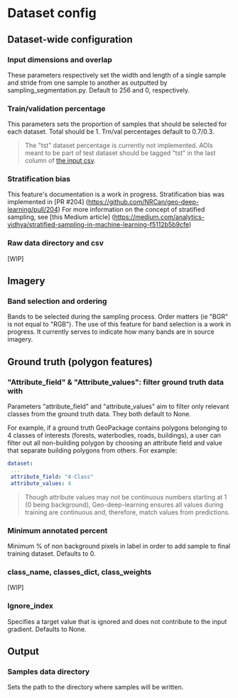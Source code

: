 # Dataset config

## Dataset-wide configuration

### Input dimensions and overlap

These parameters respectively set the width and length of a single sample and stride from one sample to another as
outputted by sampling_segmentation.py. Default to 256 and 0, respectively.

### Train/validation percentage

This parameters sets the proportion of samples that should be selected for each dataset. Total should be 1. Trn/val
percentages default to 0.7/0.3.

> The "tst" dataset percentage is currently not implemented. AOIs meant to be part of test dataset should be tagged
> "tst" in the last column of [the input csv](https://github.com/NRCan/geo-deep-learning/blob/develop/data/images_to_samples_ci_csv.csv).


### Stratification bias

This feature's documentation is a work in progress. Stratification bias was implemented in [PR #204]
(https://github.com/NRCan/geo-deep-learning/pull/204)
For more information on the concept of stratified sampling, see [this Medium article]
(https://medium.com/analytics-vidhya/stratified-sampling-in-machine-learning-f5112b5b9cfe)

### Raw data directory and csv

[WIP]

## Imagery

### Band selection and ordering

Bands to be selected during the sampling process. Order matters (ie "BGR" is not equal to "RGB").
The use of this feature for band selection is a work in progress. It currently serves to indicate how many bands are in
source imagery.

## Ground truth (polygon features)

### "Attribute_field" & "Attribute_values": filter ground truth data with

Parameters "attribute_field" and "attribute_values" aim to filter only relevant classes from the ground truth data.
They both default to None.

For example, if a ground truth GeoPackage contains polygons belonging to 4 classes of interests (forests, waterbodies,
roads, buildings), a user can filter out all non-building polygon by choosing an attribute field and value that
separate building polygons from others. For example:

```yaml
dataset:
 ...
 attribute_field: "4-Class"
 attribute_values: 4
```

> Though attribute values may not be continuous numbers starting at 1 (0 being background), Geo-deep-learning ensures
> all values during training are continuous and, therefore, match values from predictions.

### Minimum annotated percent

Minimum % of non background pixels in label in order to add sample to final training dataset. Defaults to 0.

### class_name, classes_dict, class_weights

[WIP]

### Ignore_index

Specifies a target value that is ignored and does not contribute to the input gradient. Defaults to None.

## Output

### Samples data directory

Sets the path to the directory where samples will be written.



